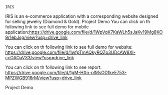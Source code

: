                                                                                        IRIS
IRIS is an e-commerce application with a corresponding website designed for selling jewelry (Diamond & Gold).
Project Demo
You can click on th following link to see full demo for mobile application:https://drive.google.com/file/d/1WpVqK7KaWLh5sJaKv19Mg8KO9r1ebJsg/view?usp=drive_link

You can click on th following link to see full demo for website:
https://drive.google.com/file/d/1wfpTmAQkyRQZo3UDcAW8Xl-ccOAOaVX3/view?usp=drive_link

You can click on th following link to see report:
https://drive.google.com/file/d/1gM-HXn-pIMsODfkeE753-MPZWGB916rM/view?usp=drive_link


Project Demo
                                                                                         
